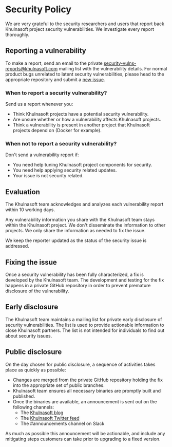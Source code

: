 # Security Policy
We are very grateful to the security researchers and users that report
back Khulnasoft project security vulnerabilities. We investigate every report thoroughly.

## Reporting a vulnerability
To make a report, send an email to the private
[security-vulns-reports@khulnasoft.com](mailto:security-vulns-reports@khulnasoft.com)
mailing list with the vulnerability details. For normal product bugs
unrelated to latent security vulnerabilities, please head to
the appropriate repository and submit a [new issue](../../issues/new/choose).

### When to report a security vulnerability?

Send us a report whenever you:

- Think Khulnasoft projects have a potential security vulnerability.
- Are unsure whether or how a vulnerability affects Khulnasoft projects.
- Think a vulnerability is present in another project that Khulnasoft projects
depend on (Docker for example).

### When not to report a security vulnerability?

Don't send a vulnerability report if:

- You need help tuning Khulnasoft project components for security.
- You need help applying security related updates.
- Your issue is not security related.

## Evaluation

The Khulnasoft team acknowledges and analyzes each vulnerability report within 10 working days.

Any vulnerability information you share with the Khulnasoft team stays
within the Khulnasoft project. We don't disseminate the information to other
projects. We only share the information as needed to fix the issue.

We keep the reporter updated as the status of the security issue is addressed.

## Fixing the issue

Once a security vulnerability has been fully characterized, a fix is developed by the Khulnasoft team.
The development and testing for the fix happens in a private GitHub repository in order to prevent
premature disclosure of the vulnerability.

## Early disclosure

The Khulnasoft team maintains a mailing list for private early disclosure of security vulnerabilities. 
The list is used to provide actionable information to close Khulnasoft partners. The list is not intended 
for individuals to find out about security issues.

## Public disclosure

On the day chosen for public disclosure, a sequence of activities takes place as quickly as possible:

- Changes are merged from the private GitHub repository holding the fix into the appropriate set of public
branches.
- Khulnasoft team ensures all necessary binaries are promptly built and published.
- Once the binaries are available, an announcement is sent out on the following channels:
  - The [Khulnasoft blog](https://khulnasoft.com/blog/)
  - The [Khulnasoft Twitter feed](https://twitter.com/layer5)
  - The #announcements channel on Slack

As much as possible this announcement will be actionable, and include any mitigating steps customers can take prior to
upgrading to a fixed version. 

